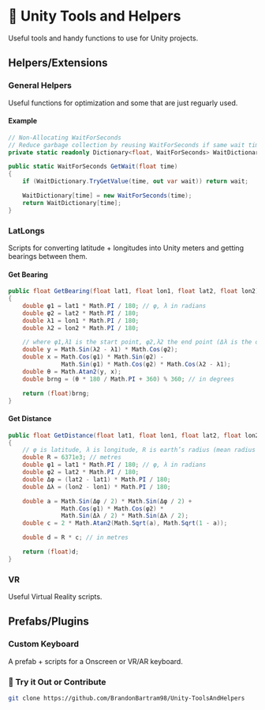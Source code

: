 # 🔧 Unity Tools and Helpers
Useful tools and handy functions to use for Unity projects.

## Helpers/Extensions
### General Helpers
Useful functions for optimization and some that are just reguarly used.
#### Example
```c#
// Non-Allocating WaitForSeconds
// Reduce garbage collection by reusing WaitForSeconds if same wait time exists
private static readonly Dictionary<float, WaitForSeconds> WaitDictionary = new Dictionary<float, WaitForSeconds>();

public static WaitForSeconds GetWait(float time)
{
    if (WaitDictionary.TryGetValue(time, out var wait)) return wait;

    WaitDictionary[time] = new WaitForSeconds(time);
    return WaitDictionary[time];
}
```
### LatLongs
Scripts for converting latitude + longitudes into Unity meters and getting bearings between them.

#### Get Bearing
```c#
public float GetBearing(float lat1, float lon1, float lat2, float lon2)
{
    double φ1 = lat1 * Math.PI / 180; // φ, λ in radians
    double φ2 = lat2 * Math.PI / 180;
    double λ1 = lon1 * Math.PI / 180;
    double λ2 = lon2 * Math.PI / 180;

    // where φ1,λ1 is the start point, φ2,λ2 the end point (Δλ is the difference in longitude)
    double y = Math.Sin(λ2 - λ1) * Math.Cos(φ2);
    double x = Math.Cos(φ1) * Math.Sin(φ2) -
               Math.Sin(φ1) * Math.Cos(φ2) * Math.Cos(λ2 - λ1);
    double θ = Math.Atan2(y, x);
    double brng = (θ * 180 / Math.PI + 360) % 360; // in degrees

    return (float)brng;
}
```
#### Get Distance
```c#
public float GetDistance(float lat1, float lon1, float lat2, float lon2)
{
    // φ is latitude, λ is longitude, R is earth’s radius (mean radius = 6,371km)
    double R = 6371e3; // metres
    double φ1 = lat1 * Math.PI / 180; // φ, λ in radians
    double φ2 = lat2 * Math.PI / 180;
    double Δφ = (lat2 - lat1) * Math.PI / 180;
    double Δλ = (lon2 - lon1) * Math.PI / 180;

    double a = Math.Sin(Δφ / 2) * Math.Sin(Δφ / 2) +
               Math.Cos(φ1) * Math.Cos(φ2) *
               Math.Sin(Δλ / 2) * Math.Sin(Δλ / 2);
    double c = 2 * Math.Atan2(Math.Sqrt(a), Math.Sqrt(1 - a));

    double d = R * c; // in metres

    return (float)d;
}
```
### VR
Useful Virtual Reality scripts.

## Prefabs/Plugins

### Custom Keyboard
A prefab + scripts for a Onscreen or VR/AR keyboard.

### :ghost: Try it Out or Contribute

```bash
git clone https://github.com/BrandonBartram98/Unity-ToolsAndHelpers
```
